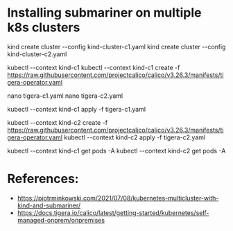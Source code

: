 # Installing submariner on multiple k8s clusters


kind create cluster --config kind-cluster-c1.yaml
kind create cluster --config kind-cluster-c2.yaml


kubectl --context kind-c1
kubectl --context kind-c1 create -f https://raw.githubusercontent.com/projectcalico/calico/v3.26.3/manifests/tigera-operator.yaml

 nano tigera-c1.yaml
 nano tigera-c2.yaml
 
kubectl --context kind-c1 apply -f tigera-c1.yaml 


kubectl --context kind-c2 create -f https://raw.githubusercontent.com/projectcalico/calico/v3.26.3/manifests/tigera-operator.yaml
kubectl --context kind-c2 apply -f tigera-c2.yaml 

kubectl --context kind-c1 get pods -A
kubectl --context kind-c2 get pods -A

# References:
- https://piotrminkowski.com/2021/07/08/kubernetes-multicluster-with-kind-and-submariner/
- https://docs.tigera.io/calico/latest/getting-started/kubernetes/self-managed-onprem/onpremises
